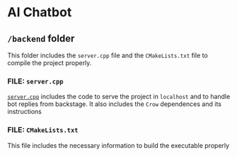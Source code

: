 # AI Chatbot
## `/backend` folder
This folder includes the `server.cpp` file and the `CMakeLists.txt` file to compile the project properly.
### FILE: `server.cpp`
[`server.cpp`](/server.cpp) includes the code to serve the project in `localhost` and to handle bot replies from backstage. It also includes the `Crow` dependences and its instructions
### FILE: `CMakeLists.txt`
This file includes the necessary information to build the executable properly
